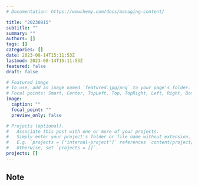 ```yaml
---
# Documentation: https://wowchemy.com/docs/managing-content/

title: "20230815"
subtitle: ""
summary: ""
authors: []
tags: []
categories: []
date: 2023-08-14T15:11:53Z
lastmod: 2023-08-14T15:11:53Z
featured: false
draft: false

# Featured image
# To use, add an image named `featured.jpg/png` to your page's folder.
# Focal points: Smart, Center, TopLeft, Top, TopRight, Left, Right, BottomLeft, Bottom, BottomRight.
image:
  caption: ""
  focal_point: ""
  preview_only: false

# Projects (optional).
#   Associate this post with one or more of your projects.
#   Simply enter your project's folder or file name without extension.
#   E.g. `projects = ["internal-project"]` references `content/project/deep-learning/index.md`.
#   Otherwise, set `projects = []`.
projects: []
---
```


## Note

